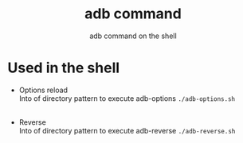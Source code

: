 <h1 align="center">adb command</h1>

<p align="center">adb command on the shell</p>

# Used in the shell

- Options reload <br/>
Into of directory pattern to execute adb-options `./adb-options.sh`<br/><br/>

- Reverse<br/>
Into of directory pattern to execute adb-reverse `./adb-reverse.sh`<br/><br/>
